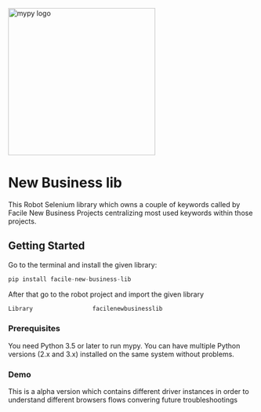 <img src="https://www.tal-com.com/images/2019/05/31/Robot-Snake_large.jpg" alt="mypy logo" width="300px"/>

# New Business lib

This Robot Selenium library which owns a couple of keywords called by Facile New Business Projects centralizing most used keywords within those projects. 

## Getting Started

Go to the terminal and install the given library:

```python
pip install facile-new-business-lib
```

After that go to the robot project and import the given library

```python
Library                 facilenewbusinesslib
```

### Prerequisites

You need Python 3.5 or later to run mypy. You can have multiple Python versions (2.x and 3.x) installed on the same system without problems.

### Demo 

This is a alpha version which contains different driver instances in order to understand different browsers flows convering future troubleshootings 

